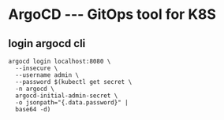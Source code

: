 # ArgoCD --- GitOps tool for K8S

## login argocd cli
```
argocd login localhost:8080 \
  --insecure \
  --username admin \
  --password $(kubectl get secret \
  -n argocd \
  argocd-initial-admin-secret \
  -o jsonpath="{.data.password}" |
  base64 -d)
  ```
